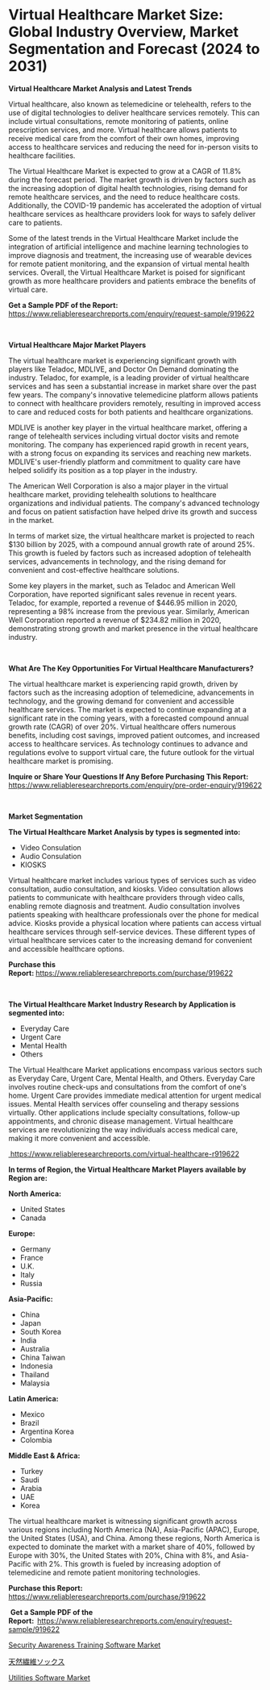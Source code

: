 <p><h1>Virtual Healthcare Market Size: Global Industry Overview, Market Segmentation and Forecast (2024 to 2031)</h1></p><p><strong>Virtual Healthcare Market Analysis and Latest Trends</strong></p>
<p><p>Virtual healthcare, also known as telemedicine or telehealth, refers to the use of digital technologies to deliver healthcare services remotely. This can include virtual consultations, remote monitoring of patients, online prescription services, and more. Virtual healthcare allows patients to receive medical care from the comfort of their own homes, improving access to healthcare services and reducing the need for in-person visits to healthcare facilities.</p><p>The Virtual Healthcare Market is expected to grow at a CAGR of 11.8% during the forecast period. The market growth is driven by factors such as the increasing adoption of digital health technologies, rising demand for remote healthcare services, and the need to reduce healthcare costs. Additionally, the COVID-19 pandemic has accelerated the adoption of virtual healthcare services as healthcare providers look for ways to safely deliver care to patients.</p><p>Some of the latest trends in the Virtual Healthcare Market include the integration of artificial intelligence and machine learning technologies to improve diagnosis and treatment, the increasing use of wearable devices for remote patient monitoring, and the expansion of virtual mental health services. Overall, the Virtual Healthcare Market is poised for significant growth as more healthcare providers and patients embrace the benefits of virtual care.</p></p>
<p><strong>Get a Sample PDF of the Report:&nbsp;</strong> <a href="https://www.reliableresearchreports.com/enquiry/request-sample/919622">https://www.reliableresearchreports.com/enquiry/request-sample/919622</a></p>
<p>&nbsp;</p>
<p><strong>Virtual Healthcare Major Market Players</strong></p>
<p><p>The virtual healthcare market is experiencing significant growth with players like Teladoc, MDLIVE, and Doctor On Demand dominating the industry. Teladoc, for example, is a leading provider of virtual healthcare services and has seen a substantial increase in market share over the past few years. The company's innovative telemedicine platform allows patients to connect with healthcare providers remotely, resulting in improved access to care and reduced costs for both patients and healthcare organizations.</p><p>MDLIVE is another key player in the virtual healthcare market, offering a range of telehealth services including virtual doctor visits and remote monitoring. The company has experienced rapid growth in recent years, with a strong focus on expanding its services and reaching new markets. MDLIVE's user-friendly platform and commitment to quality care have helped solidify its position as a top player in the industry.</p><p>The American Well Corporation is also a major player in the virtual healthcare market, providing telehealth solutions to healthcare organizations and individual patients. The company's advanced technology and focus on patient satisfaction have helped drive its growth and success in the market.</p><p>In terms of market size, the virtual healthcare market is projected to reach $130 billion by 2025, with a compound annual growth rate of around 25%. This growth is fueled by factors such as increased adoption of telehealth services, advancements in technology, and the rising demand for convenient and cost-effective healthcare solutions.</p><p>Some key players in the market, such as Teladoc and American Well Corporation, have reported significant sales revenue in recent years. Teladoc, for example, reported a revenue of $446.95 million in 2020, representing a 98% increase from the previous year. Similarly, American Well Corporation reported a revenue of $234.82 million in 2020, demonstrating strong growth and market presence in the virtual healthcare industry.</p></p>
<p>&nbsp;</p>
<p><strong>What Are The Key Opportunities For Virtual Healthcare Manufacturers?</strong></p>
<p><p>The virtual healthcare market is experiencing rapid growth, driven by factors such as the increasing adoption of telemedicine, advancements in technology, and the growing demand for convenient and accessible healthcare services. The market is expected to continue expanding at a significant rate in the coming years, with a forecasted compound annual growth rate (CAGR) of over 20%. Virtual healthcare offers numerous benefits, including cost savings, improved patient outcomes, and increased access to healthcare services. As technology continues to advance and regulations evolve to support virtual care, the future outlook for the virtual healthcare market is promising.</p></p>
<p><strong>Inquire or Share Your Questions If Any Before Purchasing This Report:</strong> <a href="https://www.reliableresearchreports.com/enquiry/pre-order-enquiry/919622">https://www.reliableresearchreports.com/enquiry/pre-order-enquiry/919622</a></p>
<p>&nbsp;</p>
<p><strong>Market Segmentation</strong></p>
<p><strong>The Virtual Healthcare Market Analysis by types is segmented into:</strong></p>
<p><ul><li>Video Consulation</li><li>Audio Consulation</li><li>KIOSKS</li></ul></p>
<p><p>Virtual healthcare market includes various types of services such as video consultation, audio consultation, and kiosks. Video consultation allows patients to communicate with healthcare providers through video calls, enabling remote diagnosis and treatment. Audio consultation involves patients speaking with healthcare professionals over the phone for medical advice. Kiosks provide a physical location where patients can access virtual healthcare services through self-service devices. These different types of virtual healthcare services cater to the increasing demand for convenient and accessible healthcare options.</p></p>
<p><strong>Purchase this Report:&nbsp;</strong><a href="https://www.reliableresearchreports.com/purchase/919622">https://www.reliableresearchreports.com/purchase/919622</a></p>
<p>&nbsp;</p>
<p><strong>The Virtual Healthcare Market Industry Research by Application is segmented into:</strong></p>
<p><ul><li>Everyday Care</li><li>Urgent Care</li><li>Mental Health</li><li>Others</li></ul></p>
<p><p>The Virtual Healthcare Market applications encompass various sectors such as Everyday Care, Urgent Care, Mental Health, and Others. Everyday Care involves routine check-ups and consultations from the comfort of one's home. Urgent Care provides immediate medical attention for urgent medical issues. Mental Health services offer counseling and therapy sessions virtually. Other applications include specialty consultations, follow-up appointments, and chronic disease management. Virtual healthcare services are revolutionizing the way individuals access medical care, making it more convenient and accessible.</p></p>
<p><a href="https://www.reliableresearchreports.com/virtual-healthcare-r919622">&nbsp;https://www.reliableresearchreports.com/virtual-healthcare-r919622</a></p>
<p><strong>In terms of Region, the Virtual Healthcare Market Players available by Region are:</strong></p>
<p>
    <p> <strong> North America: </strong>
        <ul>
            <li>United States</li>
            <li>Canada</li>
        </ul>
        </p> 
    <p> <strong> Europe: </strong>
        <ul>
            <li>Germany</li>
            <li>France</li>
            <li>U.K.</li>
            <li>Italy</li>
            <li>Russia</li>
        </ul>
        </p> 
    <p> <strong> Asia-Pacific: </strong>
        <ul>
            <li>China</li>
            <li>Japan</li>
            <li>South Korea</li>
            <li>India</li>
            <li>Australia</li>
            <li>China Taiwan</li>
            <li>Indonesia</li>
            <li>Thailand</li>
            <li>Malaysia</li>
        </ul>
        </p> 
    <p> <strong> Latin America: </strong>
        <ul>
            <li>Mexico</li>
            <li>Brazil</li>
            <li>Argentina Korea</li>
            <li>Colombia</li>
        </ul>
        </p> 
    <p> <strong> Middle East & Africa: </strong>
        <ul>
            <li>Turkey</li>
            <li>Saudi</li>
            <li>Arabia</li>
            <li>UAE</li>
            <li>Korea</li>
        </ul>
    </p>
    </p>
<p><p>The virtual healthcare market is witnessing significant growth across various regions including North America (NA), Asia-Pacific (APAC), Europe, the United States (USA), and China. Among these regions, North America is expected to dominate the market with a market share of 40%, followed by Europe with 30%, the United States with 20%, China with 8%, and Asia-Pacific with 2%. This growth is fueled by increasing adoption of telemedicine and remote patient monitoring technologies.</p></p>
<p><strong>Purchase this Report: </strong><a href="https://www.reliableresearchreports.com/purchase/919622">https://www.reliableresearchreports.com/purchase/919622</a></p>
<p>&nbsp;<strong>Get a Sample PDF of the Report:&nbsp;&nbsp;</strong><a href="https://www.reliableresearchreports.com/enquiry/request-sample/919622">https://www.reliableresearchreports.com/enquiry/request-sample/919622</a></p>
<p><strong></strong></p>
<p><p><a href="https://www.linkedin.com/pulse/security-awareness-training-software-market-insights-cagr-knoye">Security Awareness Training Software Market</a></p><p><a href="https://github.com/RudySimonis2023/Market-Research-Report-List-1/blob/main/614746154925.md">天然繊維ソックス</a></p><p><a href="https://www.linkedin.com/pulse/decoding-utilities-software-market-metrics-share-trends-rabme">Utilities Software Market</a></p></p>